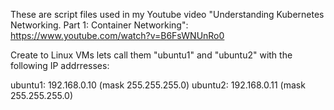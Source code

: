 These are script files used in my Youtube video "Understanding Kubernetes Networking. Part 1: Container Networking": https://www.youtube.com/watch?v=B6FsWNUnRo0

Create to Linux VMs lets call them "ubuntu1" and "ubuntu2" with the following IP addrresses:

ubuntu1: 192.168.0.10 (mask 255.255.255.0)
ubuntu2: 192.168.0.11 (mask 255.255.255.0)
